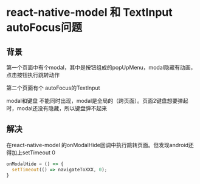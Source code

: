 # react-native-model 和 TextInput autoFocus问题

## 背景

第一个页面中有个modal，其中是按钮组成的popUpMenu，modal隐藏有动画，点击按钮执行跳转动作

第二个页面有个 autoFocus的TextInput

modal和键盘 不能同时出现，modal是全局的（跨页面）。页面2键盘想要弹起时，modal还没有隐藏，所以键盘弹不起来

## 解决

在react-native-model 的onModalHide回调中执行跳转页面。但发现android还得加上setTimeout 0

```js
onModalHide = () => {
  setTimeout(() => navigateToXXX, 0);
}
```